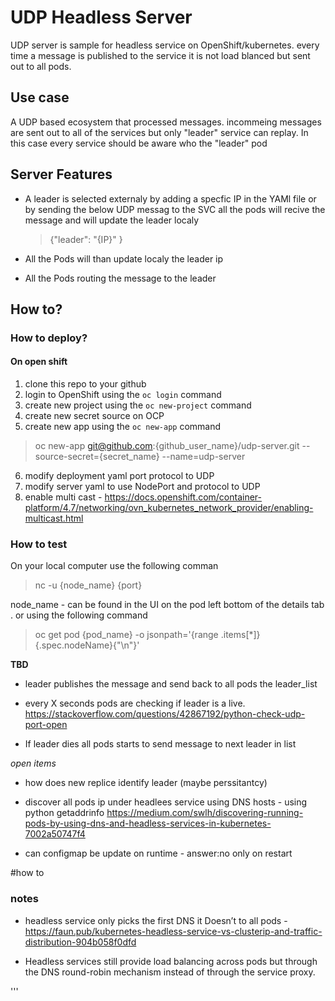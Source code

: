 
# UDP Headless Server 

UDP server is sample for headless service on OpenShift/kubernetes.
every time a message is published to the service it is not load blanced but sent out to all pods.

## Use case 
A UDP based ecosystem that processed messages. 
incommeing messages are sent out to all of the services but only "leader" service can replay. 
In this case every service should be aware who the "leader" pod   

## Server Features 

- A leader is selected externaly  by adding a specfic IP in the YAMl file or by sending the below UDP messag to the SVC 
all the pods will recive the message and will update the leader localy  
    >    {"leader": "{IP}" }

- All the Pods will than update localy the leader ip 
- All the Pods routing the message to the leader 


## How to? 

### How to deploy? 

#### On open shift 
1. clone this repo to your github
1. login to OpenShift using the `oc login` command 
1. create new project using the `oc new-project` command 
1. create new secret source on OCP 
1. create new app using the `oc new-app` command 
>  oc new-app git@github.com:{github_user_name}/udp-server.git --source-secret={secret_name} --name=udp-server
6. modify deployment yaml port protocol to UDP 
6. modify server yaml to use NodePort and  protocol to UDP 
6. enable multi cast - https://docs.openshift.com/container-platform/4.7/networking/ovn_kubernetes_network_provider/enabling-multicast.html 



### How to test 
On your local computer use the following comman
> nc -u {node_name} {port}

node_name - can be found in the UI on the pod left bottom of the details tab . or using the following command 
> oc get pod {pod_name} -o jsonpath='{range .items[*]}{.spec.nodeName}{"\n"}' 


**TBD**
- leader publishes the message and send back to all pods the leader_list 
- every X seconds pods are checking if leader is a live. https://stackoverflow.com/questions/42867192/python-check-udp-port-open 

- If leader dies all pods starts to send message to next leader in list 

*open items* 
- how does new replice identify leader (maybe perssitantcy)
- discover all pods ip under headlees service using DNS hosts - using python getaddrinfo
   https://medium.com/swlh/discovering-running-pods-by-using-dns-and-headless-services-in-kubernetes-7002a50747f4

- can configmap be update on runtime - answer:no only on restart 


#how to



### notes 
- headless service only picks the first DNS it Doesn’t to all pods -https://faun.pub/kubernetes-headless-service-vs-clusterip-and-traffic-distribution-904b058f0dfd 

- Headless services still provide load balancing across pods but through the DNS round-robin mechanism instead of through the service proxy.




'''